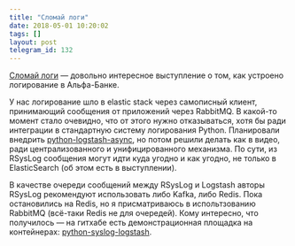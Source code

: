 ```yaml
---
title: "Сломай логи"
date: 2018-05-01 10:20:02
tags: []
layout: post
telegram_id: 132
---
```


[Сломай логи](https://youtu.be/Iflzes-xu8Q) — довольно интересное выступление о том, как устроено логирование в Альфа-Банке.

У нас логирование шло в elastic stack через самописный клиент, принимающий сообщения от приложений через RabbitMQ. В какой-то момент стало очевидно, что от этого нужно отказываться, хотя бы ради интеграции в стандартную систему логирования Python. Планировали внедрить [python-logstash-async](https://github.com/eht16/python-logstash-async), но потом решили делать как в видео, ради централизованного и унифицированного механизма. По сути, из RSysLog сообщения могут идти куда угодно и как угодно, не только в ElasticSearch (об этом есть в выступлении).

В качестве очереди сообщений между RSysLog и Logstash авторы RSysLog рекомендуют использовать либо Kafka, либо Redis. Пока остановились на Redis, но я присматриваюсь в испольтзованию RabbitMQ (всё-таки Redis не для очередей). Кому интересно, что получилось — на гитхабе есть демонстрационная площадка на контейнерах: [python-syslog-logstash](https://github.com/orsinium/python-syslog-logstash).
